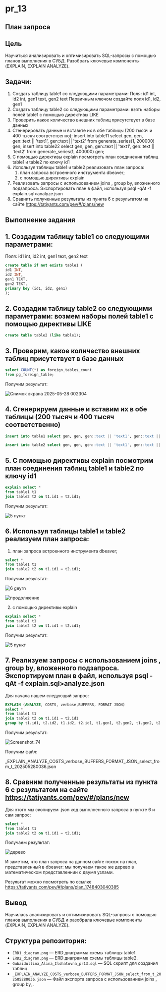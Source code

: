 # pr_13

## План запроса

## Цель
Научиться анализировать и оптимизировать SQL-запросы с помощью планов выполнения в СУБД. Разобрать ключевые компоненты (EXPLAIN, EXPLAIN ANALYZE).


## Задачи:
1. Создать таблицу table1 со следующими параметрами: 
Поля: id1 int, id2 int, gen1 text, gen2 text
Первичным ключом создайте поля   id1, id2, gen1
2. Создать таблицу table2 со следующими параметрами: взять наборы полей table1 с помощью директивы LIKE
3. Проверить какое количество внешних таблиц присутствует в базе данных
4. Сгенерировать данные и вставьте их в обе таблицы (200 тысяч и 400 тысяч соответственно): insert into table11 select gen, gen, gen::text || 'text1', gen::text || 'text2' from generate_series(1, 200000) gen;
insert into table22 select gen, gen, gen::text || 'text1', gen::text || 'text2' from generate_series(1, 400000) gen;
5. C помощью директивы explain посмотреть план соединения таблиц table1 и table2 по ключу id1
6. Используя таблицы table1 и table2 реализовать план запроса:
   1) план запроса встроенного инструмента dbeaver;
   2) с помощью директивы explain
7. Реализовать запросы с использованием joins , group by, вложенного подзапроса. Экспортировать план в файл, используя psql -qAt -f explain.sql>analyze.json
8. Сравнить полученные результаты из пункта 6 с результатом на сайте https://tatiyants.com/pev/#/plans/new

   
## Выполнение задания
## 1. Создадим таблицу table1 со следующими параметрами: 
Поля: id1 int, id2 int, gen1 text, gen2 text
```sql
create table if not exists table1 (
id1 INT,
id2 INT,
gen1 TEXT, 
gen2 TEXT,
primary key (id1, id2, gen1)
);
```



## 2. Создадим таблицу table2 со следующими параметрами: возмем наборы полей table1 с помощью директивы LIKE
```sql
create table table2 (like table1);
```



## 3. Проверим, какое количество внешних таблиц присутствует в базе данных
```sql
select COUNT(*) as foreign_tables_count
from pg_foreign_table;
```

Получим результат:


![Снимок экрана 2025-05-28 002304](https://github.com/user-attachments/assets/c868cf6d-9d0e-4f8f-97e4-30c664d3f777)



## 4. Сгенерируем данные и вставим их в обе таблицы (200 тысяч и 400 тысяч соответственно)
```sql
insert into table1 select gen, gen, gen::text || 'text1', gen::text || 'text2' from generate_series(1, 200000) gen;
```
```sql
insert into table2 select gen, gen, gen::text || 'text1', gen::text || 'text2' from generate_series(1, 400000) gen;
```





## 5. C помощью директивы explain посмотрим план соединения таблиц table1 и table2 по ключу id1
```sql
explain select *
from table1 t1
join table2 t2 on t1.id1 = t2.id1;
```

Получим результат:



![5 пункт](https://github.com/user-attachments/assets/d2c40e94-e7df-4616-ad91-b7d26efe9e09)





## 6. Используя таблицы table1 и table2 реализуем план запроса:
   1) план запроса встроенного инструмента dbeaver;
```sql
select *
from table1 t1
join table2 t2 on t1.id1 = t2.id1;
```

Получим результат:


![6  geyrn](https://github.com/user-attachments/assets/93f9482d-25f6-4382-9ad6-8e4335bbaa9e)



![продолжение](https://github.com/user-attachments/assets/299b9d28-9a22-494b-82be-fdf48a62d777)



 2) с помощью директивы explain
```sql
explain select *
from table1 t1
join table2 t2 on t1.id1 = t2.id1;
```

Получим результат:



![5 пункт](https://github.com/user-attachments/assets/615aeff1-0f29-454f-9664-919f3d2e2edc)





## 7. Реализуем запросы с использованием joins , group by, вложенного подзапроса. Экспортируем план в файл, используя psql -qAt -f explain.sql>analyze.json
Для начала нашем следующий запрос:

```sql
EXPLAIN (ANALYZE, COSTS, verbose,BUFFERS, FORMAT JSON)
select *
from table1 t1
join table2 t2 on t1.id1 = t2.id1
group by t1.id1, t2.id2, t1.id2, t2.id1, t1.gen1, t2.gen2, t1.gen2, t2.gen1;
```

Получим результат:



![Screenshot_74](https://github.com/user-attachments/assets/ee753876-c1a6-4c32-80ca-eb926f30405d)





Получим файл:

_EXPLAIN_ANALYZE_COSTS_verbose_BUFFERS_FORMAT_JSON_select_from_t_202505280036.json


## 8. Сравним полученные результаты из пункта 6 с результатом на сайте https://tatiyants.com/pev/#/plans/new

Для этого мы скопируем .json код выполненного запроса в пугкте 6 и сам запрос:
```sql
select *
from table1 t1
join table2 t2 on t1.id1 = t2.id1;
```

Получаем результат: 


![дерево](https://github.com/user-attachments/assets/c9185380-dd2e-4b15-b660-ada208c38e60)



И заметим, что план запроса на данном сайте похож на план, представленный в dbeaver: мы получаем такое же дерево в математическом представленнии с двумя узлами.

Результат можно посмотреть по ссылке https://tatiyants.com/pev/#/plans/plan_1748403040385


## Вывод
Научилась анализировать и оптимизировать SQL-запросы с помощью планов выполнения в СУБД и разобрала ключевые компоненты (EXPLAIN, EXPLAIN ANALYZE).


## Структура репозитория:
- `ERD1_diagram.png` — ERD диаграмма схемы таблицы table1.
- `ERD2_diagram.png` — ERD диаграмма схемы таблицы table2.
- `Gubaidullina_Alina_Ilshatovna_pr13.sql` — SQL скрипт для создания таблиц.
- `_EXPLAIN_ANALYZE_COSTS_verbose_BUFFERS_FORMAT_JSON_select_from_t_202505280036.json` — Файл экспорта запроса с использованием joins , group by, .
